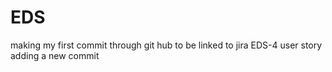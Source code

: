 # EDS
making my first commit through git hub to be linked to jira EDS-4 user story
adding a new commit
